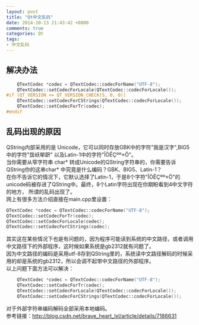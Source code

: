 ```yaml
---
layout: post
title: "Qt中文乱码"
date: 2014-10-13 21:43:42 +0800
comments: true
categories: Qt
tags: 
- 中文乱码
---
```

## 解决办法 ##
```c++
    QTextCodec *codec = QTextCodec::codecForName("UTF-8");
    QTextCodec::setCodecForLocale(QTextCodec::codecForLocale());
#if (QT_VERSION <= QT_VERSION_CHECK(5, 0, 0))
    QTextCodec::setCodecForCStrings(QTextCodec::codecForLocale());
    QTextCodec::setCodecForTr(codec);
#endif
```
## 乱码出现的原因 ##
QString内部采用的是 Unicode，它可以同时存放GBK中的字符"我是汉字",BIG5中的字符"扂岆犖趼" 以及Latin-1中的字符"ÎÒÊÇºº×Ö"。  
当你需要从窄字符串 char* 转成Unicode的QString字符串的，你需要告诉QString你的这串char* 中究竟是什么编码？GBK、BIG5、Latin-1？  
在你不告诉它的情况下，它默认选择了Latin-1，于是8个字符"ÎÒÊÇºº×Ö"的unicode码被存进了QString中。最终，8个Latin字符出现在你期盼看到4中文字符的地方，
所谓的乱码出现了。  
网上有很多方法介绍直接在main.cpp里设置：
```c++
QTextCodec *codec = QTextCodec::codecForName("UTF-8");
QTextCodec::setCodecForTr(codec);
QTextCodec::setCodecForLocale(codec);
QTextCodec::setCodecForCStrings(codec);
```
其实这在某些情况下也是有问题的，因为程序可能读到系统的中文路径，或者调用中文路径下的外部程序，这时候如果系统是gb2312就有问题了。  
因为中文路径的编码是采用utf-8存到QString里的，系统读中文路径解码的时候采用的却是系统的gb2312，所以会调不起带中文路径的外部程序。  
以上问题下面方法可以解决：
```c++
    QTextCodec *codec = QTextCodec::codecForName("UTF-8");
    QTextCodec::setCodecForTr(codec);
    QTextCodec::setCodecForLocale(QTextCodec::codecForLocale());
    QTextCodec::setCodecForCStrings(QTextCodec::codecForLocale());
```
对于外部字符串编码解码全部采用本地编码。  
参考链接：<http://blog.csdn.net/brave_heart_lxl/article/details/7186631>



